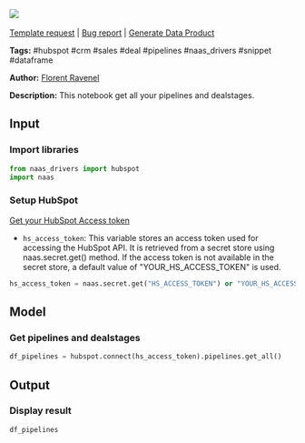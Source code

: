 <a href="https://app.naas.ai/user-redirect/naas/downloader?url=https://raw.githubusercontent.com/jupyter-naas/awesome-notebooks/master/HubSpot/HubSpot_Get_all_pipelines_and_dealstages.ipynb" target="_parent"><img src="https://naasai-public.s3.eu-west-3.amazonaws.com/open_in_naas.svg"/></a><br><br><a href="https://github.com/jupyter-naas/awesome-notebooks/issues/new?assignees=&labels=&template=template-request.md&title=Tool+-+Action+of+the+notebook+">Template request</a> | <a href="https://github.com/jupyter-naas/awesome-notebooks/issues/new?assignees=&labels=bug&template=bug_report.md&title=HubSpot+-+Get+all+pipelines+and+dealstages:+Error+short+description">Bug report</a> | <a href="https://app.naas.ai/user-redirect/naas/downloader?url=https://raw.githubusercontent.com/jupyter-naas/awesome-notebooks/master/Naas/Naas_Start_data_product.ipynb" target="_parent">Generate Data Product</a>

**Tags:** #hubspot #crm #sales #deal #pipelines #naas_drivers #snippet #dataframe

**Author:** [Florent Ravenel](https://www.linkedin.com/in/florent-ravenel/)

**Description:** This notebook get all your pipelines and dealstages.

## Input

### Import libraries


```python
from naas_drivers import hubspot
import naas
```

### Setup HubSpot
[Get your HubSpot Access token](https://knowledge.hubspot.com/articles/kcs_article/integrations/how-do-i-get-my-hubspot-api-key)
- `hs_access_token`: This variable stores an access token used for accessing the HubSpot API. It is retrieved from a secret store using naas.secret.get() method. If the access token is not available in the secret store, a default value of "YOUR_HS_ACCESS_TOKEN" is used.


```python
hs_access_token = naas.secret.get("HS_ACCESS_TOKEN") or "YOUR_HS_ACCESS_TOKEN"
```

## Model

### Get pipelines and dealstages


```python
df_pipelines = hubspot.connect(hs_access_token).pipelines.get_all()
```

## Output

### Display result


```python
df_pipelines
```
